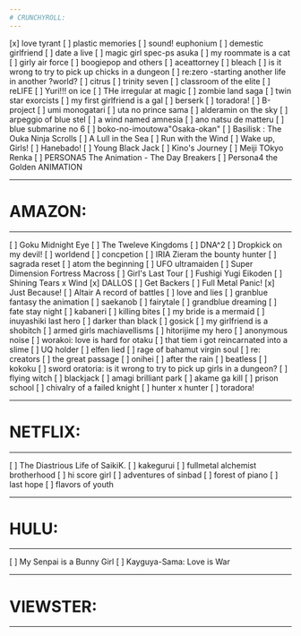 ```yaml
---
# CRUNCHYROLL:
---
```


[x] love tyrant
[ ] plastic memories
[ ] sound! euphonium
[ ] demestic girlfriend
[ ] date a live 
[ ] magic girl spec-ps asuka
[ ] my roommate is a cat
[ ] girly air force
[ ] boogiepop and others
[ ] aceattorney
[ ] bleach
[ ] is it wrong to try to pick up chicks in a dungeon
[ ] re:zero -starting another life in another ?world?
[ ] citrus
[ ] trinity seven
[ ] classroom of the elite
[ ] reLIFE
[ ] Yuri!!! on ice 
[ ] THe irregular at magic
[ ] zombie land saga
[ ] twin star exorcists
[ ] my first girlfriend is a gal
[ ] berserk
[ ] toradora!
[ ] B-project
[ ] umi monogatari
[ ] uta no prince sama
[ ] alderamin on the sky
[ ] arpeggio of blue stel
[ ] a wind named amnesia
[ ] ano natsu de matteru
[ ] blue submarine no 6
[ ] boko-no-imoutowa"Osaka-okan"
[ ] Basilisk : The Ouka Ninja Scrolls
[ ] A Lull in the Sea
[ ] Run with the Wind
[ ] Wake up, Girls!
[ ] Hanebado!
[ ] Young Black Jack
[ ] Kino's Journey
[ ] Meiji TOkyo Renka
[ ] PERSONA5 The Animation - The Day Breakers
[ ] Persona4 the Golden ANIMATION

---
# AMAZON:
---

[ ] Goku Midnight Eye
[ ] The Tweleve Kingdoms
[ ] DNA^2
[ ] Dropkick on my devil!
[ ] worldend
[ ] concpetion
[ ] IRIA Zieram the bounty hunter
[ ] sagrada reset
[ ] atom the beginning
[ ] UFO ultramaiden
[ ] Super Dimension Fortress Macross
[ ] Girl's Last Tour
[ ] Fushigi Yugi Eikoden
[ ] Shining Tears x Wind
[x] DALLOS
[ ] Get Backers
[ ] Full Metal Panic!
[x] Just Because!
[ ] Altair A record of battles
[ ] love and lies
[ ] granblue fantasy the animation
[ ] saekanob
[ ] fairytale
[ ] grandblue dreaming
[ ] fate stay night
[ ] kabaneri
[ ] killing bites
[ ] my bride is a mermaid
[ ] inuyashiki last hero
[ ] darker than black
[ ] gosick
[ ] my girlfriend is a shobitch
[ ] armed girls machiavellisms
[ ] hitorijime my hero
[ ] anonymous noise
[ ] worakoi: love is hard for otaku
[ ] that tiem i got reincarnated into a slime
[ ] UQ holder
[ ] elfen lied
[ ] rage of bahamut virgin soul
[ ] re: creators
[ ] the great passage
[ ] onihei
[ ] after the rain
[ ] beatless
[ ] kokoku
[ ] sword oratoria: is it wrong to try to pick up girls in a dungeon?
[ ] flying witch
[ ] blackjack
[ ] amagi brilliant park
[ ] akame ga kill
[ ] prison school
[ ] chivalry of a failed knight
[ ] hunter x hunter
[ ] toradora!

---
# NETFLIX:
---

[ ] The Diastrious Life of SaikiK.
[ ] kakegurui
[ ] fullmetal alchemist brotherhood
[ ] hi score girl
[ ] adventures of sinbad
[ ] forest of piano
[ ]  last hope
[ ] flavors of youth

---
# HULU:
---
[ ] My Senpai is a Bunny Girl
[ ] Kayguya-Sama: Love is War

---
# VIEWSTER:
---
